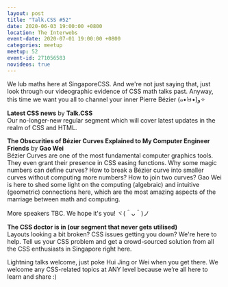 ```yaml
---
layout: post
title: "Talk.CSS #52"
date: 2020-06-03 19:00:00 +0800
location: The Interwebs
event-date: 2020-07-01 19:00:00 +0800
categories: meetup
meetup: 52
event-id: 271056583
novideos: true
---
```

We lub maths here at SingaporeCSS. And we're not just saying that, just look through our videographic evidence of CSS math talks past. Anyway, this time we want you all to channel your inner Pierre Bézier <span class="o-kaomoji">(๑•̀ㅂ•́)و✧</span>

**Latest CSS news** by **Talk.CSS**  
Our no-longer-new regular segment which will cover latest updates in the realm of CSS and HTML.

**The Obscurities of Bézier Curves Explained to My Computer Engineer Friends** by **Gao Wei**  
Bézier Curves are one of the most fundamental computer graphics tools. They even grant their presence in CSS easing functions. Why some magic numbers can define curves? How to break a Bézier curve into smaller curves without computing more numbers? How to join two curves?
Gao Wei is here to shed some light on the computing (algebraic) and intuitive (geometric) connections here, which are the most amazing aspects of the marriage between math and computing.

More speakers TBC. We hope it's you! <span class="o-kaomoji">ヾ(＾ᴗ＾)ノ</span>

**The CSS doctor is in (our segment that never gets utilised)**  
Layouts looking a bit broken? CSS issues getting you down? We're here to help. Tell us your CSS problem and get a crowd-sourced solution from all the CSS enthusiasts in Singapore right here.

Lightning talks welcome, just poke Hui Jing or Wei when you get there. We welcome any CSS-related topics at ANY level because we’re all here to learn and share :)
